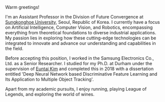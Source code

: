 Warm greetings!

I'm an Assistant Professor in the Division of Future Convergence at [Sungkonghoe University](https://www.skhu.ac.kr/), Seoul, Republic of Korea. I currently have a focus on Artificial Intelligence, Computer Vision, and Robotics, encompassing everything from theoretical foundations to diverse industrial applications. My passion lies in exploring how these cutting-edge technologies can be integrated to innovate and advance our understanding and capabilities in the field.

Before accepting this position, I worked in the Samsung Electronics Co., Ltd. as a Senior Researcher. I studied for my Ph.D. at Durham under the supervision of [Euntai Kim](https://cilab.yonsei.ac.kr/) and completed this in 2018 with a dissertation entitled 'Deep Neural Network based Discriminative Feature Learning and Its Application to Multiple Object Tracking'.

Apart from my academic pursuits, I enjoy running, playing League of Legends, and exploring the world of wines.